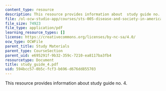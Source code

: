 ```yaml
---
content_type: resource
description: This resource provides information about  study guide no. 4.
file: /ol-ocw-studio-app/courses/sts-005-disease-and-society-in-america-fall-2005/594bcc570b5cfcf3b696d676dd855703_study_guide_4.pdf
file_size: 74923
file_type: application/pdf
learning_resource_types: []
license: https://creativecommons.org/licenses/by-nc-sa/4.0/
ocw_type: OCWFile
parent_title: Study Materials
parent_type: CourseSection
parent_uid: e695291f-9b32-359c-7210-ea8117ba3fb4
resourcetype: Document
title: study_guide_4.pdf
uid: 594bcc57-0b5c-fcf3-b696-d676dd855703
---
```

This resource provides information about  study guide no. 4.